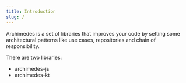 ```yaml
---
title: Introduction
slug: /
---
```


Archimedes is a set of libraries that improves your code by setting some architectural patterns like use cases, repositories and chain of responsibility.

There are two libraries:

- archimedes-js
- archimedes-kt
